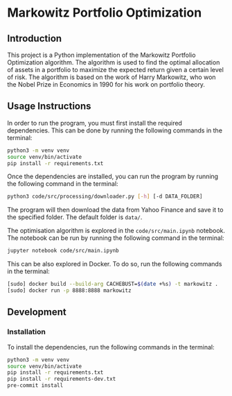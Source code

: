 # Markowitz Portfolio Optimization

## Introduction

This project is a Python implementation of the Markowitz Portfolio Optimization algorithm. The algorithm is used to find the optimal allocation of assets in a portfolio to maximize the expected return given a certain level of risk. The algorithm is based on the work of Harry Markowitz, who won the Nobel Prize in Economics in 1990 for his work on portfolio theory.

## Usage Instructions

In order to run the program, you must first install the required dependencies. This can be done by running the following commands in the terminal:

```bash
python3 -m venv venv
source venv/bin/activate
pip install -r requirements.txt
```

Once the dependencies are installed, you can run the program by running the following command in the terminal:

```bash
python3 code/src/processing/downloader.py [-h] [-d DATA_FOLDER]
```

The program will then download the data from Yahoo Finance and save it to the specified folder. The default folder is `data/`.

The optimisation algorithm is explored in the `code/src/main.ipynb` notebook. The notebook can be run by running the following command in the terminal:

```bash
jupyter notebook code/src/main.ipynb
```

This can be also explored in Docker. To do so, run the following commands in the terminal:

```bash
[sudo] docker build --build-arg CACHEBUST=$(date +%s) -t markowitz .
[sudo] docker run -p 8888:8888 markowitz
```

## Development

### Installation

To install the dependencies, run the following commands in the terminal:

```bash
python3 -m venv venv
source venv/bin/activate
pip install -r requirements.txt
pip install -r requirements-dev.txt
pre-commit install
```
